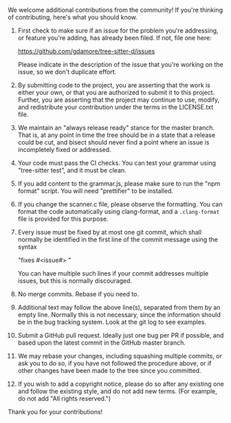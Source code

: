 We welcome additional contributions from the community!
If you're thinking of contributing, here's what you should know.

 1. First check to make sure if an issue for the problem you're addressing,
    or feature you're adding, has already been filed.  If not, file one here:

	https://github.com/gdamore/tree-sitter-d/issues

    Please indicate in the description of the issue that you're working on
    the issue, so we don't duplicate effort.

 2. By submitting code to the project, you are asserting that the work is
    either your own, or that you are authorized to submit it to this project.
    Further, you are asserting that the project may continue to use, modify,
    and redistribute your contribution under the terms in the LICENSE.txt file.

 3. We maintain an "always release ready" stance for the master branch.  That
    is, at any point in time the tree should be in a state that a release
    could be cut, and bisect should never find a point where an issue is
    incompletely fixed or addressed.

 4. Your code must pass the CI checks.  You can test your grammar
    using "tree-sitter test", and it must be clean.

 5. If you add content to the grammar.js, please make sure to run
    the "npm format" script.  You will need "prettifier" to be
    installed.

 6. If you change the scanner.c file, please observe the formatting.
    You can format the code automatically using clang-format, and a
    `.clang-format` file is provided for this purpose.

 7. Every issue must be fixed by at most one git commit, which shall normally
    be identified in the first line of the commit message using the syntax

	"fixes #<issue#> <exact issue synopsis>"

    You can have multiple such lines if your commit addresses multiple issues,
    but this is normally discouraged.

 8. No merge commits.  Rebase if you need to.

 9. Additional text may follow the above line(s), separated from them by an
    empty line.  Normally this is not necessary, since the information should
    be in the bug tracking system.  Look at the git log to see examples.

10. Submit a GitHub pull request.  Ideally just one bug per PR if possible,
    and based upon the latest commit in the GitHub master branch.

11. We may rebase your changes, including squashing multiple commits,
    or ask you to do so, if you have not followed the procedure above, or
    if other changes have been made to the tree since you committed.

12. If you wish to add a copyright notice, please do so after any
    existing one and follow the existing style, and do not add new terms. 
    (For example, do not add "All rights reserved.")

Thank you for your contributions!
